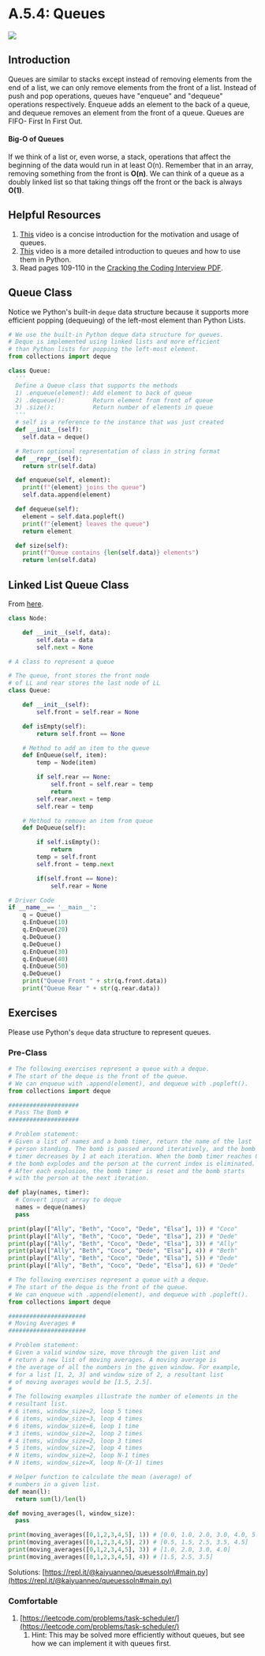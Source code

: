 # A.5.4: Queues

![](../../.gitbook/assets/1_axag3gn3s-xjn3dvqw6afw.png)

## Introduction

Queues are similar to stacks except instead of removing elements from the end of a list, we can only remove elements from the front of a list. Instead of push and pop operations, queues have "enqueue" and "dequeue" operations respectively. Enqueue adds an element to the back of a queue, and dequeue removes an element from the front of a queue. Queues are FIFO- First In First Out.

#### Big-O of Queues

If we think of a list or, even worse, a stack, operations that affect the beginning of the data would run in at least O\(n\). Remember that in an array, removing something from the front is **O\(n\)**. We can think of a queue as a doubly linked list so that taking things off the front or the back is always **O\(1\)**.

## Helpful Resources

1. [This](https://www.youtube.com/watch?v=9Obx8TTQnaY) video is a concise introduction for the motivation and usage of queues.
2. [This](https://www.youtube.com/watch?v=Y7wZO2tMjnY) video is a more detailed introduction to queues and how to use them in Python.
3. Read pages 109-110 in the [Cracking the Coding Interview PDF](../a.0-algorithms-overview.md#resources).

## Queue Class

Notice we Python's built-in `deque` data structure because it supports more efficient popping \(dequeuing\) of the left-most element than Python Lists.

```python
# We use the built-in Python deque data structure for queues.
# Deque is implemented using linked lists and more efficient
# than Python lists for popping the left-most element.
from collections import deque

class Queue:
  '''
  Define a Queue class that supports the methods
  1) .enqueue(element): Add element to back of queue
  2) .dequeue():        Return element from front of queue
  3) .size():           Return number of elements in queue
  '''
  # self is a reference to the instance that was just created
  def __init__(self):
    self.data = deque()

  # Return optional representation of class in string format
  def __repr__(self):
    return str(self.data)

  def enqueue(self, element):
    print(f"{element} joins the queue")
    self.data.append(element)

  def dequeue(self):
    element = self.data.popleft()
    print(f"{element} leaves the queue")
    return element

  def size(self):
    print(f"Queue contains {len(self.data)} elements")
    return len(self.data)

```

## Linked List Queue Class

From [here](https://www.geeksforgeeks.org/queue-linked-list-implementation/).

```python
class Node:

    def __init__(self, data):
        self.data = data
        self.next = None

# A class to represent a queue

# The queue, front stores the front node
# of LL and rear stores the last node of LL
class Queue:

    def __init__(self):
        self.front = self.rear = None

    def isEmpty(self):
        return self.front == None

    # Method to add an item to the queue
    def EnQueue(self, item):
        temp = Node(item)

        if self.rear == None:
            self.front = self.rear = temp
            return
        self.rear.next = temp
        self.rear = temp

    # Method to remove an item from queue
    def DeQueue(self):

        if self.isEmpty():
            return
        temp = self.front
        self.front = temp.next

        if(self.front == None):
            self.rear = None

# Driver Code
if __name__== '__main__':
    q = Queue()
    q.EnQueue(10)
    q.EnQueue(20)
    q.DeQueue()
    q.DeQueue()
    q.EnQueue(30)
    q.EnQueue(40)
    q.EnQueue(50)
    q.DeQueue()
    print("Queue Front " + str(q.front.data))
    print("Queue Rear " + str(q.rear.data))
```

## Exercises

Please use Python's `deque` data structure to represent queues.

### Pre-Class

```python
# The following exercises represent a queue with a deque.
# The start of the deque is the front of the queue.
# We can enqueue with .append(element), and dequeue with .popleft().
from collections import deque

####################
# Pass The Bomb #
####################

# Problem statement:
# Given a list of names and a bomb timer, return the name of the last
# person standing. The bomb is passed around iteratively, and the bomb
# timer decreases by 1 at each iteration. When the bomb timer reaches 0,
# the bomb explodes and the person at the current index is eliminated.
# After each explosion, the bomb timer is reset and the bomb starts
# with the person at the next iteration.

def play(names, timer):
  # Convert input array to deque
  names = deque(names)
  pass

print(play(["Ally", "Beth", "Coco", "Dede", "Elsa"], 1)) # "Coco"
print(play(["Ally", "Beth", "Coco", "Dede", "Elsa"], 2)) # "Dede"
print(play(["Ally", "Beth", "Coco", "Dede", "Elsa"], 3)) # "Ally"
print(play(["Ally", "Beth", "Coco", "Dede", "Elsa"], 4)) # "Beth"
print(play(["Ally", "Beth", "Coco", "Dede", "Elsa"], 5)) # "Dede"
print(play(["Ally", "Beth", "Coco", "Dede", "Elsa"], 6)) # "Dede"
```

```python
# The following exercises represent a queue with a deque.
# The start of the deque is the front of the queue.
# We can enqueue with .append(element), and dequeue with .popleft().
from collections import deque

######################
# Moving Averages #
######################

# Problem statement:
# Given a valid window size, move through the given list and
# return a new list of moving averages. A moving average is
# the average of all the numbers in the given window. For example,
# for a list [1, 2, 3] and window size of 2, a resultant list
# of moving averages would be [1.5, 2.5].
#
# The following examples illustrate the number of elements in the
# resultant list.
# 6 items, window_size=2, loop 5 times
# 6 items, window_size=3, loop 4 times
# 6 items, window_size=6, loop 1 time
# 3 items, window_size=2, loop 2 times
# 4 items, window_size=2, loop 3 times
# 5 items, window_size=2, loop 4 times
# N items, window_size=2, loop N-1 times
# N items, window_size=X, loop N-(X-1) times

# Helper function to calculate the mean (average) of
# numbers in a given list.
def mean(l):
  return sum(l)/len(l)

def moving_averages(l, window_size):
  pass

print(moving_averages([0,1,2,3,4,5], 1)) # [0.0, 1.0, 2.0, 3.0, 4.0, 5.0]
print(moving_averages([0,1,2,3,4,5], 2)) # [0.5, 1.5, 2.5, 3.5, 4.5]
print(moving_averages([0,1,2,3,4,5], 3)) # [1.0, 2.0, 3.0, 4.0]
print(moving_averages([0,1,2,3,4,5], 4)) # [1.5, 2.5, 3.5]

```

Solutions: [https://repl.it/@kaiyuanneo/queuessoln\#main.py](https://repl.it/@kaiyuanneo/queuessoln#main.py)

### Comfortable

1. [https://leetcode.com/problems/task-scheduler/](https://leetcode.com/problems/task-scheduler/)
   1. Hint: This may be solved more efficiently without queues, but see how we can implement it with queues first.
